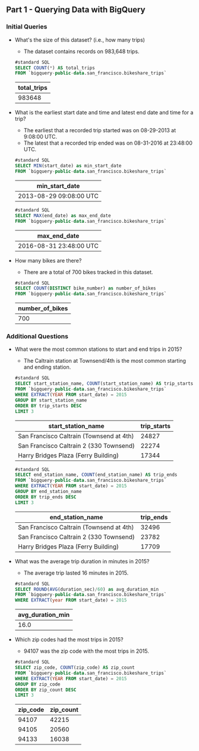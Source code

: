 ## Part 1 - Querying Data with BigQuery

### Initial Queries
- What's the size of this dataset? (i.e., how many trips)
  * The dataset contains records on 983,648 trips.
  

  ```SQL
  #standard SQL
  SELECT COUNT(*) AS total_trips
  FROM `bigquery-public-data.san_francisco.bikeshare_trips`
  ```
  | total_trips |
  | ----------- |
  | 983648      |

- What is the earliest start date and time and latest end date and time for a trip?
   * The earliest that a recorded trip started was on 08-29-2013 at 9:08:00 UTC.
   * The latest that a recorded trip ended was on 08-31-2016 at 23:48:00 UTC.


  ```SQL
  #standard SQL
  SELECT MIN(start_date) as min_start_date
  FROM `bigquery-public-data.san_francisco.bikeshare_trips`
  ```
  | min_start_date          |
  | ----------------------- |
  | 2013-08-29 09:08:00 UTC |
  
  ```SQL
  #standard SQL
  SELECT MAX(end_date) as max_end_date
  FROM `bigquery-public-data.san_francisco.bikeshare_trips`
  ```
  | max_end_date            |
  | ----------------------- |
  | 2016-08-31 23:48:00 UTC |

- How many bikes are there?
  * There are a total of 700 bikes tracked in this dataset.
  
  
  ```SQL
  #standard SQL
  SELECT COUNT(DISTINCT bike_number) as number_of_bikes
  FROM `bigquery-public-data.san_francisco.bikeshare_trips`
  ```
  | number_of_bikes |
  | --------------- |
  | 700             |

### Additional Questions
- What were the most common stations to start and end trips in 2015?
  * The Caltrain station at Townsend/4th is the most common starting and ending station.
  

  ```SQL
  #standard SQL
  SELECT start_station_name, COUNT(start_station_name) AS trip_starts
  FROM `bigquery-public-data.san_francisco.bikeshare_trips`
  WHERE EXTRACT(YEAR FROM start_date) = 2015
  GROUP BY start_station_name
  ORDER BY trip_starts DESC
  LIMIT 3
  ```
  | start_station_name                       | trip_starts |
  | ---------------------------------------- | ----------- |
  | San Francisco Caltrain (Townsend at 4th) | 24827       |
  | San Francisco Caltrain 2 (330 Townsend)  | 22274       |
  | Harry Bridges Plaza (Ferry Building)     | 17344       |
  
  ```SQL
  #standard SQL
  SELECT end_station_name, COUNT(end_station_name) AS trip_ends
  FROM `bigquery-public-data.san_francisco.bikeshare_trips`
  WHERE EXTRACT(YEAR FROM start_date) = 2015
  GROUP BY end_station_name
  ORDER BY trip_ends DESC
  LIMIT 3
  ```
  | end_station_name                         | trip_ends |
  | ---------------------------------------- | --------- |
  | San Francisco Caltrain (Townsend at 4th) | 32496     |
  | San Francisco Caltrain 2 (330 Townsend)  | 23782     |
  | Harry Bridges Plaza (Ferry Building)     | 17709     |

- What was the average trip duration in minutes in 2015?
  * The average trip lasted 16 minutes in 2015.
  

  ```SQL
  #standard SQL
  SELECT ROUND(AVG(duration_sec)/60) as avg_duration_min
  FROM `bigquery-public-data.san_francisco.bikeshare_trips`
  WHERE EXTRACT(year FROM start_date) = 2015
  ```
  | avg_duration_min |
  | ---------------- |
  | 16.0             |

- Which zip codes had the most trips in 2015?
  * 94107 was the zip code with the most trips in 2015.


  ```SQL
  #standard SQL
  SELECT zip_code, COUNT(zip_code) AS zip_count
  FROM `bigquery-public-data.san_francisco.bikeshare_trips`
  WHERE EXTRACT(YEAR FROM start_date) = 2015
  GROUP BY zip_code
  ORDER BY zip_count DESC
  LIMIT 3
  ```
  | zip_code | zip_count |
  | -------- | --------- |
  | 94107    | 42215     |
  | 94105    | 20560     |
  | 94133    | 16038     |